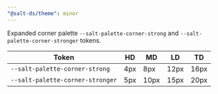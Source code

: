 ```yaml
---
"@salt-ds/theme": minor
---
```


Expanded corner palette `--salt-palette-corner-strong` and `--salt-palette-corner-stronger` tokens.

| Token                            | HD  | MD   | LD   | TD   |
| -------------------------------- | --- | ---- | ---- | ---- |
| `--salt-palette-corner-strong`   | 4px | 8px  | 12px | 16px |
| `--salt-palette-corner-stronger` | 5px | 10px | 15px | 20px |
